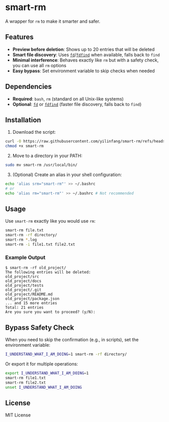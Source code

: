 # smart-rm

A wrapper for `rm` to make it smarter and safer.

## Features

- **Preview before deletion**: Shows up to 20 entries that will be deleted
- **Smart file discovery**: Uses [`fd`](https://github.com/sharkdp/fd)/[`fdfind`](https://github.com/sharkdp/fd) when available, falls back to `find`
- **Minimal interference**: Behaves exactly like `rm` but with a safety check, you can use all `rm` options
- **Easy bypass**: Set environment variable to skip checks when needed

## Dependencies

- **Required**: `bash`, `rm` (standard on all Unix-like systems)
- **Optional**: [`fd`](https://github.com/sharkdp/fd) or [`fdfind`](https://github.com/sharkdp/fd) (faster file discovery, falls back to `find`)

## Installation

1. Download the script:

```bash
curl -O https://raw.githubusercontent.com/yilinfang/smart-rm/refs/heads/main/smart-rm
chmod +x smart-rm
```

2. Move to a directory in your PATH:

```bash
sudo mv smart-rm /usr/local/bin/
```

3. (Optional) Create an alias in your shell configuration:

```bash
echo 'alias srm="smart-rm"' >> ~/.bashrc
# or
echo 'alias rm="smart-rm"' >> ~/.bashrc # Not recommended
```

## Usage

Use `smart-rm` exactly like you would use `rm`:

```bash
smart-rm file.txt
smart-rm -rf directory/
smart-rm *.log
smart-rm -i file1.txt file2.txt
```

### Example Output

```plaintext
$ smart-rm -rf old_project/
The following entries will be deleted:
old_project/src
old_project/docs
old_project/tests
old_project/.git
old_project/README.md
old_project/package.json
... and 15 more entries
Total: 21 entries
Are you sure you want to proceed? (y/N):
```

## Bypass Safety Check

When you need to skip the confirmation (e.g., in scripts), set the environment variable:

```bash
I_UNDERSTAND_WHAT_I_AM_DOING=1 smart-rm -rf directory/
```

Or export it for multiple operations:

```bash
export I_UNDERSTAND_WHAT_I_AM_DOING=1
smart-rm file1.txt
smart-rm file2.txt
unset I_UNDERSTAND_WHAT_I_AM_DOING
```

## License

MIT License
